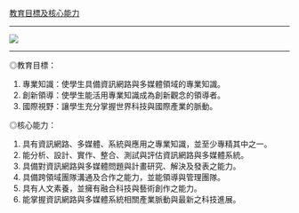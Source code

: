 [教育目標及核心能力](http://www.inm.ntu.edu.tw/intro/super_pages2.php?ID=intro1&Sn=2)

---

![](http://i.imgur.com/mo8j4Ao.png)

---

◎教育目標：
1. 專業知識：使學生具備資訊網路與多媒體領域的專業知識。
2. 創新領導：使學生能活用專業知識成為創新觀念的領導者。
3. 國際視野：讓學生充分掌握世界科技與國際產業的脈動。 

◎核心能力：
1. 具有資訊網路、多媒體、系統與應用之專業知識，並至少專精其中之一。
2. 能分析、設計、實作、整合、測試與評估資訊網路與多媒體系統。
3. 具備對資訊網路與多媒體問題與計畫研究、解決及發表之能力。
4. 具備跨領域團隊溝通及合作之能力，並能領導與管理團隊。
5. 具有人文素養，並擁有融合科技與藝術創作之能力。
6. 能掌握資訊網路與多媒體系統相關產業脈動與最新之科技進展。